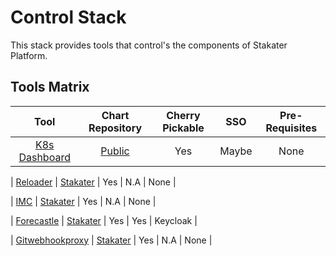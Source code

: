 # Control Stack

This stack provides tools that control's the components of Stakater Platform.

## Tools Matrix

|       Tool        | Chart Repository  |   Cherry Pickable |    SSO        | Pre-Requisites |
| :---------------: | :---------------: | :----------------:| :------------:| :-------------:|
| [K8s Dashboard](https://github.com/kubernetes/dashboard) | [Public](https://github.com/helm/charts/tree/master/stable/jenkins) | Yes | Maybe |  None |

| [Reloader](https://github.com/stakater/Reloader) | [Stakater](https://github.com/stakater/stakater-charts/tree/master/docs) | Yes | N.A |  None |

| [IMC](https://github.com/stakater/IngressMonitorController) | [Stakater](https://github.com/stakater/stakater-charts/tree/master/docs) | Yes | N.A |  None |

| [Forecastle](https://github.com/stakater/forecastle) | [Stakater](https://github.com/stakater/stakater-charts/tree/master/docs) | Yes | Yes |  Keycloak |


| [Gitwebhookproxy](https://github.com/stakater/GitWebhookProxy) | [Stakater](https://github.com/stakater/stakater-charts/tree/master/docs) | Yes | N.A |  None |

